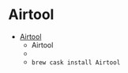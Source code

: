 # Airtool
- [Airtool](https://www.intuitibits.com/products/airtool/)
  -  Airtool
  - 
  - `brew cask install Airtool`
